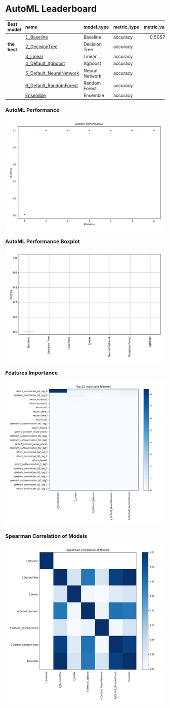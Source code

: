# AutoML Leaderboard

| Best model   | name                                                         | model_type     | metric_type   |   metric_value |   train_time |
|:-------------|:-------------------------------------------------------------|:---------------|:--------------|---------------:|-------------:|
|              | [1_Baseline](1_Baseline/README.md)                           | Baseline       | accuracy      |       0.505747 |         2.11 |
| **the best** | [2_DecisionTree](2_DecisionTree/README.md)                   | Decision Tree  | accuracy      |       1        |         5.59 |
|              | [3_Linear](3_Linear/README.md)                               | Linear         | accuracy      |       1        |         5.2  |
|              | [4_Default_Xgboost](4_Default_Xgboost/README.md)             | Xgboost        | accuracy      |       1        |         5.13 |
|              | [5_Default_NeuralNetwork](5_Default_NeuralNetwork/README.md) | Neural Network | accuracy      |       1        |         3.65 |
|              | [6_Default_RandomForest](6_Default_RandomForest/README.md)   | Random Forest  | accuracy      |       1        |         8.44 |
|              | [Ensemble](Ensemble/README.md)                               | Ensemble       | accuracy      |       1        |         0.16 |

### AutoML Performance
![AutoML Performance](ldb_performance.png)

### AutoML Performance Boxplot
![AutoML Performance Boxplot](ldb_performance_boxplot.png)

### Features Importance
![features importance across models](features_heatmap.png)



### Spearman Correlation of Models
![models spearman correlation](correlation_heatmap.png)


